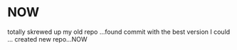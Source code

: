 # NOW

totally skrewed up my old repo ...found commit with the best version I could ...
created new repo...NOW
